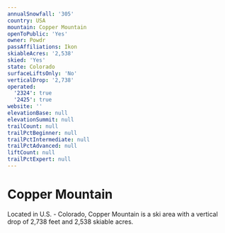 ```yaml
---
annualSnowfall: '305'
country: USA
mountain: Copper Mountain
openToPublic: 'Yes'
owner: Powdr
passAffiliations: Ikon
skiableAcres: '2,538'
skied: 'Yes'
state: Colorado
surfaceLiftsOnly: 'No'
verticalDrop: '2,738'
operated:
  '2324': true
  '2425': true
website: ''
elevationBase: null
elevationSummit: null
trailCount: null
trailPctBeginner: null
trailPctIntermediate: null
trailPctAdvanced: null
liftCount: null
trailPctExpert: null
---
```



# Copper Mountain

Located in U.S. - Colorado, Copper Mountain is a ski area with a vertical drop of 2,738 feet and 2,538 skiable acres.
